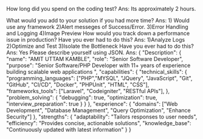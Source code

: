 How long did you spend on the coding test?
Ans: Its approximately 2 hours. 

What would you add to your solution if you had more time?
Ans: 	1) Would use any framework
	2)Alert messeges of Success/Error.
	3)Error Handling and Logging
 	4)Image Preview
How would you track down a performance issue in production? Have you ever had to do this?
Ans:	1)Analyze Logs
	2)Optimize and Test
 	3)Isolate the Bottleneck
Have you ever had to do this?
Ans: Yes
Please describe yourself using JSON.
Ans:
{
  "Description": {
    "name": "AMIT UTTAM KAMBLE",
    "role": "Senior Software Developer",
    "purpose": "Senior Software/PHP Developer with 11+ years of experience building scalable web applications ",
    "capabilities": {
      "technical_skills": {
        "programming_languages": ["PHP","MYSQL", "JQuery", "JavaScript", "Git", "GitHub", "CI/CD", "Docker", "PHPUnit", "HTML", "CSS"],
        "frameworks_tools": ["Laravel", "Codeigniter", "RESTful APIs"],
      },
      "problem_solving": {
        "debugging": true,
        "optimization": true,
        "interview_preparation": true
      } }
    },
    "experience": {
      "domains": ["Web Development", "Database Management", "Query Optimization", "Enhance Security"]
    },
    "strengths": {
      "adaptability": "Tailors responses to user needs",
      "efficiency": "Provides concise, actionable solutions",
      "knowledge_base": "Continuously updated with latest information"
    }
  }
